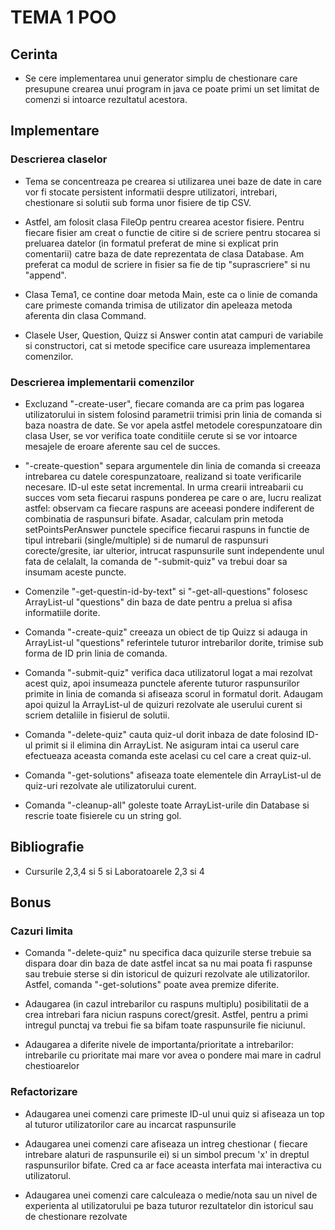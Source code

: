 # TEMA 1 POO

## Cerinta 

* Se cere implementarea unui generator simplu de chestionare care presupune crearea unui program in java ce poate primi un set limitat de comenzi si intoarce rezultatul acestora.

## Implementare

### Descrierea claselor

* Tema se concentreaza pe crearea si utilizarea unei baze de date in care vor fi stocate persistent informatii despre utilizatori, intrebari, chestionare si solutii sub forma unor fisiere de tip CSV. 

* Astfel, am folosit clasa FileOp pentru crearea acestor fisiere. Pentru fiecare fisier am creat o functie de citire si de scriere pentru stocarea si preluarea datelor (in formatul preferat de mine si explicat prin comentarii) catre baza de date reprezentata de clasa Database. Am preferat ca modul de scriere in fisier sa fie de tip "suprascriere" si nu "append".

* Clasa Tema1, ce contine doar metoda Main, este ca o linie de comanda care primeste comanda trimisa de utilizator din apeleaza metoda aferenta din clasa Command.

* Clasele User, Question, Quizz si Answer contin atat campuri de variabile si constructori, cat si metode specifice care usureaza implementarea comenzilor.


### Descrierea implementarii comenzilor

* Excluzand "-create-user", fiecare comanda are ca prim pas logarea utilizatorului in sistem folosind parametrii trimisi prin linia de comanda si baza noastra de date. Se vor apela astfel metodele corespunzatoare din clasa User, se vor verifica toate conditiile cerute si se vor intoarce mesajele de eroare aferente sau cel de succes.

* "-create-question" separa argumentele din linia de comanda si creeaza intrebarea cu datele corespunzatoare, realizand si toate verificarile necesare. ID-ul este setat incremental. In urma crearii intreabarii cu succes vom seta fiecarui raspuns ponderea pe care o are, lucru realizat astfel: observam ca fiecare raspuns are aceeasi pondere indiferent de combinatia de raspunsuri bifate. Asadar, calculam prin metoda setPointsPerAnswer punctele specifice fiecarui raspuns in functie de tipul intrebarii (single/multiple) si de  numarul de raspunsuri corecte/gresite, iar ulterior, intrucat raspunsurile sunt independente unul fata de celalalt, la comanda de "-submit-quiz" va trebui doar sa insumam aceste puncte.

* Comenzile "-get-questin-id-by-text" si "-get-all-questions" folosesc ArrayList-ul "questions" din baza de date pentru a prelua si afisa informatiile dorite.

* Comanda "-create-quiz" creeaza un obiect de tip Quizz si adauga in ArrayList-ul "questions" referintele tuturor intrebarilor dorite, trimise sub forma de ID prin linia de comanda.

* Comanda "-submit-quiz" verifica daca utilizatorul logat a mai rezolvat acest quiz, apoi insumeaza punctele aferente tuturor raspunsurilor primite in linia de comanda si afiseaza scorul in formatul dorit. Adaugam apoi quizul la ArrayList-ul de quizuri rezolvate ale userului curent si scriem detaliile in fisierul de solutii.

* Comanda "-delete-quiz" cauta quiz-ul dorit inbaza de date folosind ID-ul primit si il elimina din ArrayList. Ne asiguram intai ca userul care efectueaza aceasta comanda este acelasi cu cel care a creat quiz-ul.

* Comanda "-get-solutions" afiseaza toate elementele din ArrayList-ul de quiz-uri rezolvate ale utilizatorului curent.

* Comanda "-cleanup-all" goleste toate ArrayList-urile din Database si rescrie toate fisierele cu un string gol.

## Bibliografie

* Cursurile 2,3,4 si 5 si Laboratoarele 2,3 si 4 

## Bonus

### Cazuri limita

* Comanda "-delete-quiz" nu specifica daca quizurile sterse trebuie sa dispara doar din baza de date astfel incat sa nu mai poata fi raspunse sau trebuie sterse si din istoricul de quizuri rezolvate ale utilizatorilor. Astfel, comanda "-get-solutions" poate avea premize diferite.

* Adaugarea (in cazul intrebarilor cu raspuns multiplu) posibilitatii de a crea intrebari fara niciun raspuns corect/gresit. Astfel, pentru a primi intregul punctaj va trebui fie sa bifam toate raspunsurile fie niciunul. 

* Adaugarea a diferite nivele de importanta/prioritate a intrebarilor: intrebarile cu prioritate mai mare vor avea o pondere mai mare in cadrul chestioarelor


### Refactorizare

* Adaugarea unei comenzi care primeste ID-ul unui quiz si afiseaza un top al tuturor utilizatorilor care au incarcat raspunsurile

* Adaugarea unei comenzi care afiseaza un intreg chestionar ( fiecare intrebare alaturi de raspunsurile ei) si un simbol precum 'x' in dreptul raspunsurilor bifate. Cred ca ar face aceasta interfata mai interactiva cu utilizatorul.

* Adaugarea unei comenzi care calculeaza o medie/nota sau un nivel de experienta al utilizatorului pe baza tuturor rezultatelor din istoricul sau de chestionare rezolvate

